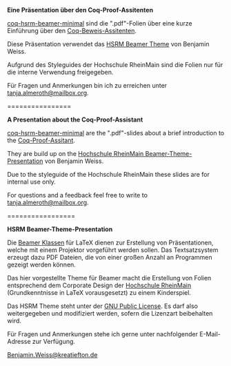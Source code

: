 **Eine Präsentation über den Coq-Proof-Assitenten**


[coq-hsrm-beamer-minimal](https://gitlab.cs.hs-rm.de/almeroth/coq_praesentation/blob/master/coq-hsrm-beamer-minimal.pdf) sind die ".pdf"-Folien über eine kurze Einführung über den [Coq-Beweis-Assitenten](https://coq.inria.fr/). 

Diese Präsentation verwendet das [HSRM Beamer Theme](https://github.com/benjamin-weiss/hsrmbeamertheme) von Benjamin Weiss.

Aufgrund des Styleguides der Hochschule RheinMain sind die Folien nur für die interne Verwendung freigegeben.

Für Fragen und Anmerkungen bin ich zu erreichen unter [tanja.almeroth@mailbox.org](mailto:tanja.almeroth@mailbox.org).


================

**A Presentation about the Coq-Proof-Assistant**


[coq-hsrm-beamer-minimal](https://gitlab.cs.hs-rm.de/almeroth/coq_praesentation/blob/master/coq-hsrm-beamer-minimal.pdf) are the ".pdf"-slides about a brief introduction to the [Coq-Proof-Assitant](https://coq.inria.fr/). 

They are build up on the [Hochschule RheinMain Beamer-Theme-Presentation](https://github.com/benjamin-weiss/hsrmbeamertheme) von Benjamin Weiss.

Due to the styleguide of the Hochschule RheinMain these slides are for internal use only.

For questions and a feedback feel free to write to [tanja.almeroth@mailbox.org](mailto:tanja.almeroth@mailbox.org).


=================

**HSRM Beamer-Theme-Presentation**


Die [Beamer Klassen](http://www.tex.ac.uk/CTAN/macros/latex/contrib/beamer/doc/beameruserguide.pdf) für LaTeX dienen zur Erstellung von Präsentationen, welche mit einem Projektor vorgeführt werden sollen. Das Textsatzsystem erzeugt dazu PDF Dateien, die von einer großen Anzahl an Programmen gezeigt werden können.
	
Das hier vorgestellte Theme für Beamer macht die Erstellung von Folien entsprechend dem Corporate Design der [Hochschule RheinMain](http://www.hs-rm.de) (Grundkenntnisse in LaTeX vorausgesetzt) zu einem Kinderspiel.

Das HSRM Theme steht unter der [GNU Public License](http://www.gnu.org/licenses/gpl-3.0.en.html). Es darf also weitergegeben und modifiziert werden, sofern die Lizenzart beibehalten wird.

Für Fragen und Anmerkungen stehe ich gerne unter nachfolgender E-Mail-Ad­res­se zur Verfügung.

[Benjamin.Weiss@kreatiefton.de](mailto:Benjamin.Weiss@kreatiefton.de)
